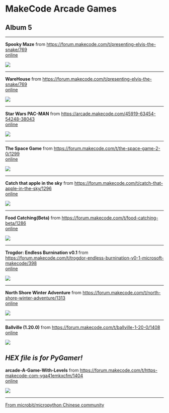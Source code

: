 # MakeCode Arcade Games
## Album 5

---------

**Spooky Maze** from https://forum.makecode.com/t/presenting-elvis-the-snake/769  
[online](https://arcade.makecode.com/11100-00281-50981-93693)

![](arcade-Elvis-13.gif)

---------

**WareHouse** from https://forum.makecode.com/t/presenting-elvis-the-snake/769  
[online](https://arcade.makecode.com/96809-62283-14224-22183)

![](arcade-Warehouse.gif)

---------

**Star Wars PAC-MAN** from https://arcade.makecode.com/45919-63454-54248-38043  
[online](https://arcade.makecode.com/#pub:45919-63454-54248-38043)

![](arcade-Star-Wars-PAC-MAN.gif)

---------

**The Space Game** from https://forum.makecode.com/t/the-space-game-2-0/1299  
[online](https://arcade.makecode.com/04477-50009-66713-55027)

![](arcade-The-Space-Game.gif)

---------

**Catch that apple in the sky** from https://forum.makecode.com/t/catch-that-apple-in-the-sky/1296  
[online](https://arcade.makecode.com/51178-98782-10938-86007)

![](arcade-catch-that-apple-in-the-sky.gif)

---------

**Food Catching(Beta)** from https://forum.makecode.com/t/food-catching-beta/1286  
[online](https://arcade.makecode.com/58729-64470-84148-07699)

![](arcade-Food-Catching.gif)

---------

**Trogdor: Endless Burnination v0.1** from https://forum.makecode.com/t/trogdor-endless-burnination-v0-1-microsoft-makecode/398  
[online](https://arcade.makecode.com/14725-20265-39453-52399)

![](arcade-Trogdor-Endless-Burnination-v01.gif)

---------

**North Shore Winter Adventure** from https://forum.makecode.com/t/north-shore-winter-adventure/1313  
[online](https://arcade.makecode.com/22765-98788-64181-21037)

![](arcade-NorthShoreWinterAdventure.gif)

---------

**Ballville (1.20.0)** from https://forum.makecode.com/t/ballville-1-20-0/1408  
[online](https://arcade.makecode.com/01993-15743-27461-27177)

![](PyGamer-arcade-Ballville-1200.gif)

*HEX file is for PyGamer!*
---------

**arcade-A-Game-With-Levels** from https://forum.makecode.com/t/https-makecode-com-yga41emkxcfm/1404  
[online](https://arcade.makecode.com/74804-10881-52286-82855)

![](arcade-A-Game-With-Levels.gif)

---------  

[From microbit/micropython Chinese community](http://www.micropython.org.cn)
